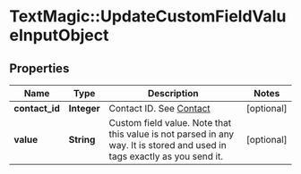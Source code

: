 # TextMagic::UpdateCustomFieldValueInputObject

## Properties
Name | Type | Description | Notes
------------ | ------------- | ------------- | -------------
**contact_id** | **Integer** | Contact ID. See [Contact](http://docs.textmagictesting.com/#tag/Contacts)  | [optional] 
**value** | **String** | Custom field value. Note that this value is not parsed in any way. It is stored and used in tags exactly as you send it. | [optional] 


